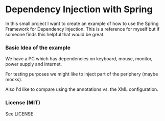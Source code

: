# Dependency Injection with Spring
In this small project I want to create an example of how to use the Spring Framework for Dependency Injection.
This is a reference for myself but if someone finds this helpful that would be great.


### Basic Idea of the example
We have a PC which has dependencies on keyboard, mouse, monitor, power supply and internet.

For testing purposes we might like to inject part of the periphery (maybe mocks).

Also I'd like to compare using the annotations vs. the XML configuration.


### License (MIT)
See LICENSE
